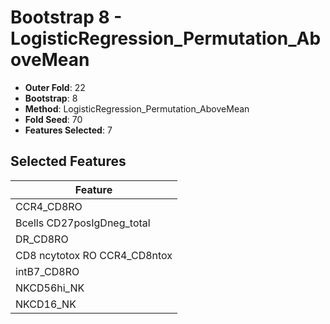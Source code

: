 # Bootstrap 8 - LogisticRegression_Permutation_AboveMean

- **Outer Fold**: 22
- **Bootstrap**: 8
- **Method**: LogisticRegression_Permutation_AboveMean
- **Fold Seed**: 70
- **Features Selected**: 7

## Selected Features

| Feature |
|---------|
| CCR4_CD8RO |
| Bcells CD27posIgDneg_total |
| DR_CD8RO |
| CD8 ncytotox RO CCR4_CD8ntox |
| intB7_CD8RO |
| NKCD56hi_NK |
| NKCD16_NK |

